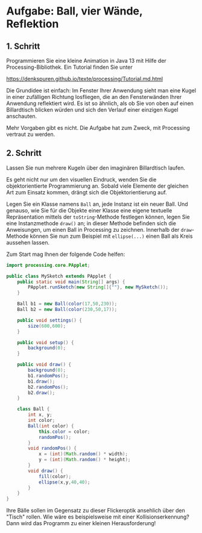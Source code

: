# Aufgabe: Ball, vier Wände, Reflektion

## 1. Schritt

Programmieren Sie eine kleine Animation in Java 13 mit Hilfe der Processing-Bibliothek. Ein Tutorial finden Sie unter

https://denkspuren.github.io/texte/processing/Tutorial.md.html

Die Grundidee ist einfach: Im Fenster Ihrer Anwendung sieht man eine Kugel in einer zufälligen Richtung losfliegen, die an den Fensterwänden Ihrer Anwendung reflektiert wird. Es ist so ähnlich, als ob Sie von oben auf einen Billardtisch blicken würden und sich den Verlauf einer einzigen Kugel anschauten.

Mehr Vorgaben gibt es nicht. Die Aufgabe hat zum Zweck, mit Processing vertraut zu werden.

## 2. Schritt

Lassen Sie nun mehrere Kugeln über den imaginären Billardtisch laufen.

Es geht nicht nur um den visuellen Eindruck, wenden Sie die objektorientierte Programmierung an. Sobald viele Elemente der gleichen Art zum Einsatz kommen, drängt sich die Objektorientierung auf.

Legen Sie ein Klasse namens `Ball` an, jede Instanz ist ein neuer Ball. Und genauso, wie Sie für die Objekte einer Klasse eine eigene textuelle Repräsentation mittels der `toString`-Methode festlegen können, legen Sie eine Instanzmethode `draw()` an; in dieser Methode befinden sich die Anweisungen, um einen Ball in Processing zu zeichnen. Innerhalb der `draw`-Methode können Sie nun zum Beispiel mit `ellipse(...)` einen Ball als Kreis aussehen lassen.

Zum Start mag Ihnen der folgende Code helfen:

``` java
import processing.core.PApplet;

public class MySketch extends PApplet {
    public static void main(String[] args) {
		PApplet.runSketch(new String[]{""}, new MySketch());
    }

    Ball b1 = new Ball(color(17,50,230));
    Ball b2 = new Ball(color(230,50,17));

    public void settings() {
        size(600,600);
    }

    public void setup() { 
        background(0);
    }

    public void draw() {
        background(0);
        b1.randomPos();
        b1.draw();
        b2.randomPos();
        b2.draw();
    }

    class Ball {
        int x, y;
        int color;
        Ball(int color) {
            this.color = color;
            randomPos();
        }
        void randomPos() {
            x = (int)(Math.random() * width);
            y = (int)(Math.random() * height);
        }
        void draw() {
            fill(color);
            ellipse(x,y,40,40);
        }
    }
}
```

Ihre Bälle sollen im Gegensatz zu dieser Flickeroptik ansehlich über den "Tisch" rollen. Wie wäre es beispielsweise mit einer Kollisionserkennung? Dann wird das Programm zu einer kleinen Herausforderung!
 




